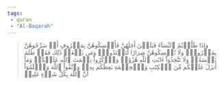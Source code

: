 ```yaml
---
tags: 
 - quran 
 - "Al-Baqarah"
---
```


> وَإِذَا طَلَّقۡتُمُ ٱلنِّسَآءَ فَبَلَغۡنَ أَجَلَهُنَّ فَأَمۡسِكُوهُنَّ بِمَعۡرُوفٍ أَوۡ سَرِّحُوهُنَّ بِمَعۡرُوفٖۚ وَلَا تُمۡسِكُوهُنَّ ضِرَارٗا لِّتَعۡتَدُواْۚ وَمَن يَفۡعَلۡ ذَٰلِكَ فَقَدۡ ظَلَمَ نَفۡسَهُۥۚ وَلَا تَتَّخِذُوٓاْ ءَايَٰتِ ٱللَّهِ هُزُوٗاۚ وَٱذۡكُرُواْ نِعۡمَتَ ٱللَّهِ عَلَيۡكُمۡ وَمَآ أَنزَلَ عَلَيۡكُم مِّنَ ٱلۡكِتَٰبِ وَٱلۡحِكۡمَةِ يَعِظُكُم بِهِۦۚ وَٱتَّقُواْ ٱللَّهَ وَٱعۡلَمُوٓاْ أَنَّ ٱللَّهَ بِكُلِّ شَيۡءٍ عَلِيمٞ
